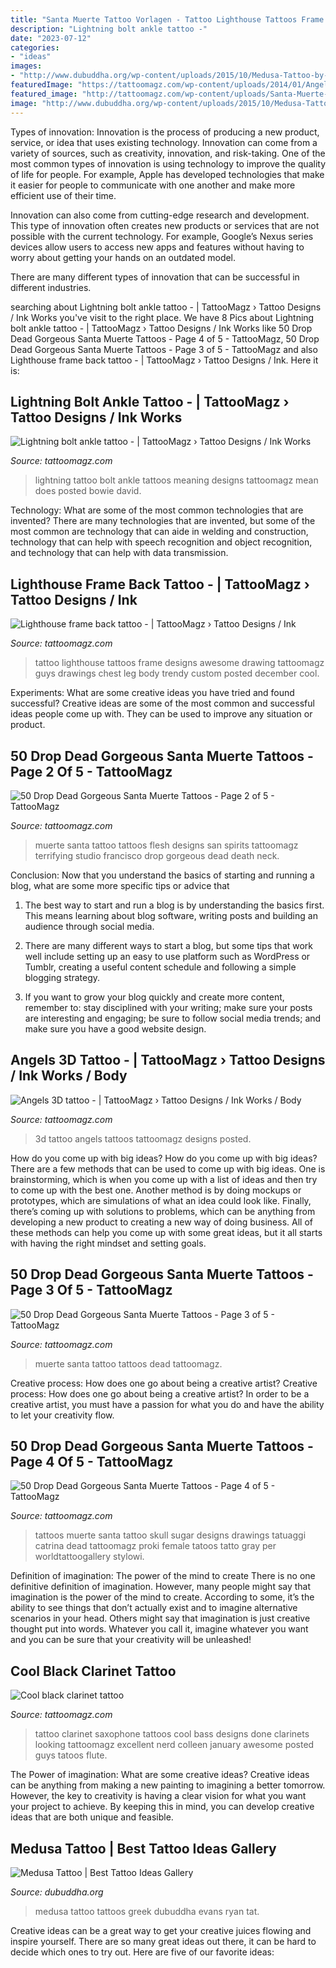 ```yaml
---
title: "Santa Muerte Tattoo Vorlagen - Tattoo Lighthouse Tattoos Frame Designs Awesome Drawing Tattoomagz Guys Drawings Chest Leg Body Trendy Custom Posted December Cool"
description: "Lightning bolt ankle tattoo -"
date: "2023-07-12"
categories:
- "ideas"
images:
- "http://www.dubuddha.org/wp-content/uploads/2015/10/Medusa-Tattoo-by-Ryan-Evans.jpg"
featuredImage: "https://tattoomagz.com/wp-content/uploads/2014/01/Angels-3D-tattoo.jpg"
featured_image: "http://tattoomagz.com/wp-content/uploads/Santa-Muerte-faded-tattoo.jpg"
image: "http://www.dubuddha.org/wp-content/uploads/2015/10/Medusa-Tattoo-by-Ryan-Evans.jpg"
---
```



Types of innovation:
Innovation is the process of producing a new product, service, or idea that uses existing technology. Innovation can come from a variety of sources, such as creativity, innovation, and risk-taking. 
One of the most common types of innovation is using technology to improve the quality of life for people. For example, Apple has developed technologies that make it easier for people to communicate with one another and make more efficient use of their time. 

Innovation can also come from cutting-edge research and development. This type of innovation often creates new products or services that are not possible with the current technology. For example, Google’s Nexus series devices allow users to access new apps and features without having to worry about getting your hands on an outdated model. 

There are many different types of innovation that can be successful in different industries.

	

		
searching about Lightning bolt ankle tattoo - | TattooMagz › Tattoo Designs / Ink Works you've visit to the right place. We have 8 Pics about Lightning bolt ankle tattoo - | TattooMagz › Tattoo Designs / Ink Works like 50 Drop Dead Gorgeous Santa Muerte Tattoos - Page 4 of 5 - TattooMagz, 50 Drop Dead Gorgeous Santa Muerte Tattoos - Page 3 of 5 - TattooMagz and also Lighthouse frame back tattoo - | TattooMagz › Tattoo Designs / Ink. Here it is:
		
    
## Lightning Bolt Ankle Tattoo - | TattooMagz › Tattoo Designs / Ink Works

<img loading=lazy src="https://tattoomagz.com/wp-content/uploads/Lightning-bolt-ankle-tattoo-672x900.jpg" onerror="this.onerror=null;this.src='https://tse3.mm.bing.net/th?id=OIP.o91FnlYSAaGXMNLlPmUDiwHaJ6&amp;pid=15.1';" alt="Lightning bolt ankle tattoo - | TattooMagz › Tattoo Designs / Ink Works">

_Source: tattoomagz.com_

>lightning tattoo bolt ankle tattoos meaning designs tattoomagz mean does posted bowie david. 

	

Technology: What are some of the most common technologies that are invented?
There are many technologies that are invented, but some of the most common are technology that can aide in welding and construction, technology that can help with speech recognition and object recognition, and technology that can help with data transmission.

    
## Lighthouse Frame Back Tattoo - | TattooMagz › Tattoo Designs / Ink

<img loading=lazy src="https://tattoomagz.com/wp-content/uploads/Lighthouse-frame-back-tattoo-675x900.jpg" onerror="this.onerror=null;this.src='https://tse3.mm.bing.net/th?id=OIP.cOkhgCIp1UKH8tmipIB7HgHaJ4&amp;pid=15.1';" alt="Lighthouse frame back tattoo - | TattooMagz › Tattoo Designs / Ink">

_Source: tattoomagz.com_

>tattoo lighthouse tattoos frame designs awesome drawing tattoomagz guys drawings chest leg body trendy custom posted december cool. 

	

Experiments: What are some creative ideas you have tried and found successful?
Creative ideas are some of the most common and successful ideas people come up with. They can be used to improve any situation or product.

    
## 50 Drop Dead Gorgeous Santa Muerte Tattoos - Page 2 Of 5 - TattooMagz

<img loading=lazy src="http://tattoomagz.com/wp-content/uploads/Santa-Muerte-Tattoo-by-Spirits.jpg" onerror="this.onerror=null;this.src='https://tse2.mm.bing.net/th?id=OIP.2yKKDmT7t6E_uB0unrtU7gHaJ3&amp;pid=15.1';" alt="50 Drop Dead Gorgeous Santa Muerte Tattoos - Page 2 of 5 - TattooMagz">

_Source: tattoomagz.com_

>muerte santa tattoo tattoos flesh designs san spirits tattoomagz terrifying studio francisco drop gorgeous dead death neck. 

	

Conclusion: Now that you understand the basics of starting and running a blog, what are some more specific tips or advice that
1. The best way to start and run a blog is by understanding the basics first. This means learning about blog software, writing posts and building an audience through social media.
2. There are many different ways to start a blog, but some tips that work well include setting up an easy to use platform such as WordPress or Tumblr, creating a useful content schedule and following a simple blogging strategy.

3. If you want to grow your blog quickly and create more content, remember to: stay disciplined with your writing; make sure your posts are interesting and engaging; be sure to follow social media trends; and make sure you have a good website design.

    
## Angels 3D Tattoo - | TattooMagz › Tattoo Designs / Ink Works / Body

<img loading=lazy src="https://tattoomagz.com/wp-content/uploads/2014/01/Angels-3D-tattoo.jpg" onerror="this.onerror=null;this.src='https://tse3.mm.bing.net/th?id=OIP.CI9TWFE6HcC_4hLnTqQWrAHaLD&amp;pid=15.1';" alt="Angels 3D tattoo - | TattooMagz › Tattoo Designs / Ink Works / Body">

_Source: tattoomagz.com_

>3d tattoo angels tattoos tattoomagz designs posted. 

	

How do you come up with big ideas?
How do you come up with big ideas? There are a few methods that can be used to come up with big ideas. One is brainstorming, which is when you come up with a list of ideas and then try to come up with the best one. Another method is by doing mockups or prototypes, which are simulations of what an idea could look like. Finally, there’s coming up with solutions to problems, which can be anything from developing a new product to creating a new way of doing business. All of these methods can help you come up with some great ideas, but it all starts with having the right mindset and setting goals.

    
## 50 Drop Dead Gorgeous Santa Muerte Tattoos - Page 3 Of 5 - TattooMagz

<img loading=lazy src="http://tattoomagz.com/wp-content/uploads/Santa-Muerte-faded-tattoo.jpg" onerror="this.onerror=null;this.src='https://tse1.mm.bing.net/th?id=OIP.8Q8cdMtVzO3aqClThJIOzQHaKu&amp;pid=15.1';" alt="50 Drop Dead Gorgeous Santa Muerte Tattoos - Page 3 of 5 - TattooMagz">

_Source: tattoomagz.com_

>muerte santa tattoo tattoos dead tattoomagz. 

	

Creative process: How does one go about being a creative artist?
Creative process: How does one go about being a creative artist?
In order to be a creative artist, you must have a passion for what you do and have the ability to let your creativity flow.

    
## 50 Drop Dead Gorgeous Santa Muerte Tattoos - Page 4 Of 5 - TattooMagz

<img loading=lazy src="http://tattoomagz.com/wp-content/uploads/Santa-Muerte11.jpg" onerror="this.onerror=null;this.src='https://tse2.mm.bing.net/th?id=OIP.umpuYomyvaVKTilEpmjRjQAAAA&amp;pid=15.1';" alt="50 Drop Dead Gorgeous Santa Muerte Tattoos - Page 4 of 5 - TattooMagz">

_Source: tattoomagz.com_

>tattoos muerte santa tattoo skull sugar designs drawings tatuaggi catrina dead tattoomagz proki female tatoos tatto gray per worldtattoogallery stylowi. 

	

Definition of imagination: The power of the mind to create
There is no one definitive definition of imagination. However, many people might say that imagination is the power of the mind to create. According to some, it’s the ability to see things that don’t actually exist and to imagine alternative scenarios in your head. Others might say that imagination is just creative thought put into words. Whatever you call it, imagine whatever you want and you can be sure that your creativity will be unleashed!

    
## Cool Black Clarinet Tattoo

<img loading=lazy src="http://tattoomagz.com/wp-content/uploads/Tattoos/Cool-black-clarinet-tattoo-675x900.jpg" onerror="this.onerror=null;this.src='https://tse2.mm.bing.net/th?id=OIP.1foJpDbphkEMJy5nX5sJWgHaJ4&amp;pid=15.1';" alt="Cool black clarinet tattoo">

_Source: tattoomagz.com_

>tattoo clarinet saxophone tattoos cool bass designs done clarinets looking tattoomagz excellent nerd colleen january awesome posted guys tatoos flute. 

	

The Power of imagination: What are some creative ideas?
Creative ideas can be anything from making a new painting to imagining a better tomorrow. However, the key to creativity is having a clear vision for what you want your project to achieve. By keeping this in mind, you can develop creative ideas that are both unique and feasible.

    
## Medusa Tattoo | Best Tattoo Ideas Gallery

<img loading=lazy src="http://www.dubuddha.org/wp-content/uploads/2015/10/Medusa-Tattoo-by-Ryan-Evans.jpg" onerror="this.onerror=null;this.src='https://tse3.mm.bing.net/th?id=OIP.dZoa80g0gBx6sugOyO0aiAHaHa&amp;pid=15.1';" alt="Medusa Tattoo | Best Tattoo Ideas Gallery">

_Source: dubuddha.org_

>medusa tattoo tattoos greek dubuddha evans ryan tat. 

	

Creative ideas can be a great way to get your creative juices flowing and inspire yourself. There are so many great ideas out there, it can be hard to decide which ones to try out. Here are five of our favorite ideas: 

